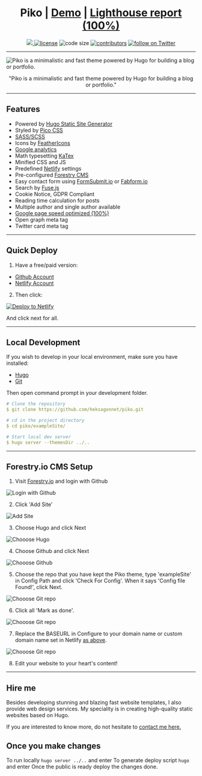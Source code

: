 <h1 align='center'>
Piko | <a target="_blank" href="https://piko-heksagon.netlify.app/" rel="nofollow">Demo</a> | <a target="_blank" href="https://googlechrome.github.io/lighthouse/viewer/?gist=f7cc22c0b0323e1b36e5d47bf2393acf" rel="nofollow">Lighthouse report (100%)</a>
</h1>

<p align='center'>
  <a href="https://github.com/gohugoio/hugo/releases/tag/v0.91.0" alt="Contributors">
    <img src="https://img.shields.io/static/v1?label=min-HUGO-version&message=0.91.0&color=f00&logo=hugo" />
  </a>

  <a href="https://github.com/heksagonnet/piko/blob/master/LICENSE">
    <img src="https://img.shields.io/github/license/heksagonnet/piko" alt="license"></a>

  <img src="https://img.shields.io/github/languages/code-size/heksagonnet/piko" alt="code size">

  <a href="https://github.com/heksagonnet/piko/graphs/contributors">
    <img src="https://img.shields.io/github/contributors/heksagonnet/piko" alt="contributors"></a>

  <a href="https://twitter.com/intent/follow?screen_name=heksagonnet">
    <img src="https://img.shields.io/twitter/follow/heksagonnet?style=social&logo=twitter"
      alt="follow on Twitter"></a>
</p>

---

![Piko is a minimalistic and fast theme powered by Hugo for building a blog or portfolio.](https://raw.githubusercontent.com/heksagonnet/piko/master/exampleSite/static/uploads/piko-screenshot.webp)

<p align='center'>
"Piko is a minimalistic and fast theme powered by Hugo for building a blog or portfolio."
</p>

---

## Features

- Powered by [Hugo Static Site Generator](https://gohugo.io/ "Hugo: The world’s fastest framework for building websites")
- Styled by [Pico CSS](https://picocss.com/ "Pico CSS")
- [SASS/SCSS](https://sass-lang.com/)
- Icons by [FeatherIcons](https://feathericons.com/)
- [Google analytics](https://analytics.google.com/)
- Math typesetting [KaTex](https://katex.org/)
- Minified CSS and JS
- Predefined [Netlify](https://www.netlify.com/) settings
- Pre-configured [Forestry CMS](https://forestry.io/)
- Easy contact form using [FormSubmit.io](http://formsubmit.io/) or [Fabform.io](https://fabform.io)
- Search by [Fuse.js](https://fusejs.io/)
- Cookie Notice, GDPR Compliant
- Reading time calculation for posts
- Multiple author and single author available
- [Google page speed optimized (100%)](https://googlechrome.github.io/lighthouse/viewer/?gist=f7cc22c0b0323e1b36e5d47bf2393acf)
- Open graph meta tag
- Twitter card meta tag

---

## Quick Deploy

1. Have a free/paid version:

- [Github Account](https://github.com/)
- [Netlify Account](https://www.netlify.com/)

2. Then click:

[![Deploy to
Netlify](https://www.netlify.com/img/deploy/button.svg)](https://app.netlify.com/start/deploy?repository=https://github.com/heksagonnet/piko)

And click next for all.

---

## Local Development

If you wish to develop in your local environment, make sure you have installed:

- [Hugo](https://gohugo.io/getting-started/installing/)
- [Git](https://git-scm.com/downloads)

Then open command prompt in your development folder.

```yml
# Clone the repository
$ git clone https://github.com/heksagonnet/piko.git

# cd in the project directory
$ cd piko/exampleSite/

# Start local dev server
$ hugo server --themesDir ../..
```

---

## Forestry.io CMS Setup

1. Visit [Forestry.io](https://forestry.io/) and login with Github

![Login with Github](https://raw.githubusercontent.com/heksagonnet/piko/master/images/forestry-1.webp)

2. Click 'Add Site'

![Add Site](https://raw.githubusercontent.com/heksagonnet/piko/master/images/forestry-2.webp)

3. Choose Hugo and click Next

![Chooose Hugo](https://raw.githubusercontent.com/heksagonnet/piko/master/images/forestry-3.webp)

4. Choose Github and click Next

![Chooose Github](https://raw.githubusercontent.com/heksagonnet/piko/master/images/forestry-4.webp)

5. Choose the repo that you have kept the Piko theme, type 'exampleSite' in Config Path and click 'Check For Config'. When it says 'Config file Found!', click Next.

![Chooose Git repo](https://raw.githubusercontent.com/heksagonnet/piko/master/images/forestry-5.webp)

6. Click all 'Mark as done'.

![Chooose Git repo](https://raw.githubusercontent.com/heksagonnet/piko/master/images/forestry-6.webp)

7. Replace the BASEURL in Configure to your domain name or custom domain name set in Netlify [as above](https://github.com/heksagonnet/piko#quick-deploy).

![Chooose Git repo](https://raw.githubusercontent.com/heksagonnet/piko/master/images/forestry-7.webp)

8. Edit your website to your heart's content!

---

## Hire me

Besides developing stunning and blazing fast website templates, I also provide web design services. My speciality is in creating high-quality static websites based on Hugo.

If you are interested to know more, do not hesitate to [contact me here.](https://www.heksagon.net/contact/)

## Once you make changes

To run locally `hugo server ../..` and enter
To generate deploy script `hugo` and enter
Once the public is ready deploy the changes done.
